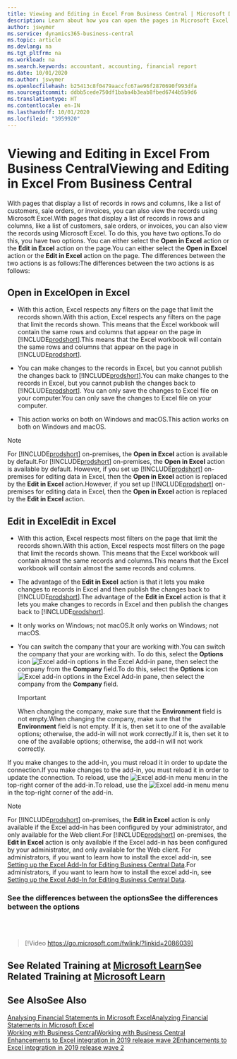 ```yaml
---
title: Viewing and Editing in Excel From Business Central | Microsoft Docs
description: Learn about how you can open the pages in Microsoft Excel from Business Central for better data analysis.
author: jswymer
ms.service: dynamics365-business-central
ms.topic: article
ms.devlang: na
ms.tgt_pltfrm: na
ms.workload: na
ms.search.keywords: accountant, accounting, financial report
ms.date: 10/01/2020
ms.author: jswymer
ms.openlocfilehash: b25413c8f0479aaccfc67ae96f2870690f993dfa
ms.sourcegitcommit: ddbb5cede750df1baba4b3eab8fbed6744b5b9d6
ms.translationtype: HT
ms.contentlocale: en-IN
ms.lasthandoff: 10/01/2020
ms.locfileid: "3959920"
---
```

# <a name="viewing-and-editing-in-excel-from-business-central"></a><span data-ttu-id="270d6-103">Viewing and Editing in Excel From Business Central</span><span class="sxs-lookup"><span data-stu-id="270d6-103">Viewing and Editing in Excel From Business Central</span></span>

<span data-ttu-id="270d6-104">With pages that display a list of records in rows and columns, like a list of customers, sale orders, or invoices, you can also view the records using Microsoft Excel.</span><span class="sxs-lookup"><span data-stu-id="270d6-104">With pages that display a list of records in rows and columns, like a list of customers, sale orders, or invoices, you can also view the records using Microsoft Excel.</span></span> <span data-ttu-id="270d6-105">To do this, you have two options.</span><span class="sxs-lookup"><span data-stu-id="270d6-105">To do this, you have two options.</span></span> <span data-ttu-id="270d6-106">You can either select the **Open in Excel** action or the **Edit in Excel** action on the page.</span><span class="sxs-lookup"><span data-stu-id="270d6-106">You can either select the **Open in Excel** action or the **Edit in Excel** action on the page.</span></span> <span data-ttu-id="270d6-107">The differences between the two actions is as follows:</span><span class="sxs-lookup"><span data-stu-id="270d6-107">The differences between the two actions is as follows:</span></span>  

## <a name="open-in-excel"></a><span data-ttu-id="270d6-108">Open in Excel</span><span class="sxs-lookup"><span data-stu-id="270d6-108">Open in Excel</span></span>

- <span data-ttu-id="270d6-109">With this action, Excel respects any filters on the page that limit the records shown.</span><span class="sxs-lookup"><span data-stu-id="270d6-109">With this action, Excel respects any filters on the page that limit the records shown.</span></span> <span data-ttu-id="270d6-110">This means that the Excel workbook will contain the same rows and columns that appear on the page in [!INCLUDE[prodshort](includes/prodshort.md)].</span><span class="sxs-lookup"><span data-stu-id="270d6-110">This means that the Excel workbook will contain the same rows and columns that appear on the page in [!INCLUDE[prodshort](includes/prodshort.md)].</span></span>

- <span data-ttu-id="270d6-111">You can make changes to the records in Excel, but you cannot publish the changes back to [!INCLUDE[prodshort](includes/prodshort.md)].</span><span class="sxs-lookup"><span data-stu-id="270d6-111">You can make changes to the records in Excel, but you cannot publish the changes back to [!INCLUDE[prodshort](includes/prodshort.md)].</span></span> <span data-ttu-id="270d6-112">You can only save the changes to Excel file on your computer.</span><span class="sxs-lookup"><span data-stu-id="270d6-112">You can only save the changes to Excel file on your computer.</span></span>

- <span data-ttu-id="270d6-113">This action works on both on Windows and macOS.</span><span class="sxs-lookup"><span data-stu-id="270d6-113">This action works on both on Windows and macOS.</span></span>

> [!NOTE]
> <span data-ttu-id="270d6-114">For [!INCLUDE[prodshort](includes/prodshort.md)] on-premises, the **Open in Excel** action is available by default.</span><span class="sxs-lookup"><span data-stu-id="270d6-114">For [!INCLUDE[prodshort](includes/prodshort.md)] on-premises, the **Open in Excel** action is available by default.</span></span> <span data-ttu-id="270d6-115">However, if you set up [!INCLUDE[prodshort](includes/prodshort.md)] on-premises for editing data in Excel, then the **Open in Excel** action is replaced by the **Edit in Excel** action.</span><span class="sxs-lookup"><span data-stu-id="270d6-115">However, if you set up [!INCLUDE[prodshort](includes/prodshort.md)] on-premises for editing data in Excel, then the **Open in Excel** action is replaced by the **Edit in Excel** action.</span></span>

## <a name="edit-in-excel"></a><span data-ttu-id="270d6-116">Edit in Excel</span><span class="sxs-lookup"><span data-stu-id="270d6-116">Edit in Excel</span></span>

- <span data-ttu-id="270d6-117">With this action, Excel respects most filters on the page that limit the records shown.</span><span class="sxs-lookup"><span data-stu-id="270d6-117">With this action, Excel respects most filters on the page that limit the records shown.</span></span> <span data-ttu-id="270d6-118">This means that the Excel workbook will contain almost the same records and columns.</span><span class="sxs-lookup"><span data-stu-id="270d6-118">This means that the Excel workbook will contain almost the same records and columns.</span></span>

- <span data-ttu-id="270d6-119">The advantage of the **Edit in Excel** action is that it lets you make changes to records in Excel and then publish the changes back to [!INCLUDE[prodshort](includes/prodshort.md)].</span><span class="sxs-lookup"><span data-stu-id="270d6-119">The advantage of the **Edit in Excel** action is that it lets you make changes to records in Excel and then publish the changes back to [!INCLUDE[prodshort](includes/prodshort.md)].</span></span>

- <span data-ttu-id="270d6-120">It only works on Windows; not macOS.</span><span class="sxs-lookup"><span data-stu-id="270d6-120">It only works on Windows; not macOS.</span></span>

- <span data-ttu-id="270d6-121">You can switch the company that your are working with.</span><span class="sxs-lookup"><span data-stu-id="270d6-121">You can switch the company that your are working with.</span></span> <span data-ttu-id="270d6-122">To do this, select the **Options** icon ![Excel add-in options](media/cogwheel.png "Excel add-in options") in the Excel Add-in pane, then select the company from the **Company** field.</span><span class="sxs-lookup"><span data-stu-id="270d6-122">To do this, select the **Options** icon ![Excel add-in options](media/cogwheel.png "Excel add-in options") in the Excel Add-in pane, then select the company from the **Company** field.</span></span>  

    > [!IMPORTANT]
    > <span data-ttu-id="270d6-123">When changing the company, make sure that the **Environment** field is not empty.</span><span class="sxs-lookup"><span data-stu-id="270d6-123">When changing the company, make sure that the **Environment** field is not empty.</span></span> <span data-ttu-id="270d6-124">If it is, then set it to one of the available options; otherwise, the add-in will not work correctly.</span><span class="sxs-lookup"><span data-stu-id="270d6-124">If it is, then set it to one of the available options; otherwise, the add-in will not work correctly.</span></span>  

<span data-ttu-id="270d6-125">If you make changes to the add-in, you must reload it in order to update the connection.</span><span class="sxs-lookup"><span data-stu-id="270d6-125">If you make changes to the add-in, you must reload it in order to update the connection.</span></span> <span data-ttu-id="270d6-126">To reload, use the ![Excel add-in menu](media/excel-addin-menu.png "Excel add-in menu") menu in the top-right corner of the add-in.</span><span class="sxs-lookup"><span data-stu-id="270d6-126">To reload, use the ![Excel add-in menu](media/excel-addin-menu.png "Excel add-in menu") menu in the top-right corner of the add-in.</span></span>

> [!NOTE]
> <span data-ttu-id="270d6-127">For [!INCLUDE[prodshort](includes/prodshort.md)] on-premises, the **Edit in Excel** action is only available if the Excel add-in has been configured by your administrator, and only available for the Web client.</span><span class="sxs-lookup"><span data-stu-id="270d6-127">For [!INCLUDE[prodshort](includes/prodshort.md)] on-premises, the **Edit in Excel** action is only available if the Excel add-in has been configured by your administrator, and only available for the Web client.</span></span> <span data-ttu-id="270d6-128">For administrators, if you want to learn how to install the excel add-in, see [Setting up the Excel Add-In for Editing Business Central Data](/dynamics365/business-central/dev-itpro/administration/configuring-excel-addin).</span><span class="sxs-lookup"><span data-stu-id="270d6-128">For administrators, if you want to learn how to install the excel add-in, see [Setting up the Excel Add-In for Editing Business Central Data](/dynamics365/business-central/dev-itpro/administration/configuring-excel-addin).</span></span>

### <a name="see-the-differences-between-the-options"></a><span data-ttu-id="270d6-129">See the differences between the options</span><span class="sxs-lookup"><span data-stu-id="270d6-129">See the differences between the options</span></span>
<br><br>  

> [!Video https://go.microsoft.com/fwlink/?linkid=2086039]

## <a name="see-related-training-at-microsoft-learn"></a><span data-ttu-id="270d6-130">See Related Training at [Microsoft Learn](/learn/modules/configure-powerbi-excel-dynamics-365-business-central/index)</span><span class="sxs-lookup"><span data-stu-id="270d6-130">See Related Training at [Microsoft Learn](/learn/modules/configure-powerbi-excel-dynamics-365-business-central/index)</span></span>

## <a name="see-also"></a><span data-ttu-id="270d6-131">See Also</span><span class="sxs-lookup"><span data-stu-id="270d6-131">See Also</span></span>

[<span data-ttu-id="270d6-132">Analysing Financial Statements in Microsoft Excel</span><span class="sxs-lookup"><span data-stu-id="270d6-132">Analyzing Financial Statements in Microsoft Excel</span></span>](finance-analyze-excel.md)  
[<span data-ttu-id="270d6-133">Working with Business Central</span><span class="sxs-lookup"><span data-stu-id="270d6-133">Working with Business Central</span></span>](ui-work-product.md)  
[<span data-ttu-id="270d6-134">Enhancements to Excel integration in 2019 release wave 2</span><span class="sxs-lookup"><span data-stu-id="270d6-134">Enhancements to Excel integration in 2019 release wave 2</span></span>](/dynamics365-release-plan/2019wave2/dynamics365-business-central/enhancements-excel-integration)  
